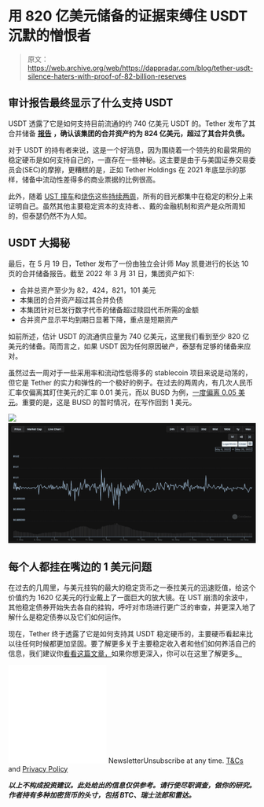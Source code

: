 # 用 820 亿美元储备的证据束缚住 USDT 沉默的憎恨者

> 原文：<https://web.archive.org/web/https://dappradar.com/blog/tether-usdt-silence-haters-with-proof-of-82-billion-reserves>

## 审计报告最终显示了什么支持 USDT

USDT 透露了它是如何支持目前流通的约 740 亿美元 USDT 的。Tether 发布了其合并储备 [**报告**](https://web.archive.org/web/20220904152902/https://assets.ctfassets.net/vyse88cgwfbl/1np5dpcwuHrWJ4AgUgI3Vn/07fcaeb1cd7ce6df71ce8f5abb09ddb7/Tether_Assurance_Consolidated_Reserves_Report_2022-03-31__1_.pdf) **，确认该集团的合并资产约为 824 亿美元，超过了其合并负债。**

对于 USDT 的持有者来说，这是一个好消息，因为围绕着一个领先的和最常用的稳定硬币是如何支持自己的，一直存在一些神秘。这主要是由于与美国证券交易委员会(SEC)的摩擦，更糟糕的是，正如 Tether Holdings 在 2021 年底显示的那样，储备中流动性差得多的商业票据的比例很高。

此外，随着 [UST 撞车](/web/20220904152902/https://dappradar.com/blog/terra-usd-loses-its-dollar-peg-as-whale-dumps-285-million/)和[烧伤](/web/20220904152902/https://dappradar.com/blog/terra-ust-stablecoin-hits-0-67-low-as-dollar-peg-slips-further/)这些[持续两周](/web/20220904152902/https://dappradar.com/blog/terra-validators-pause-network-as-luna-drops-to-zero/)，所有的目光都集中在稳定的积分上来证明自己。虽然其他主要稳定资本的支持者、、戴的金融机制和资产是众所周知的，但泰瑟仍然不为人知。

## USDT 大揭秘

最后，在 5 月 19 日，Tether 发布了一份由独立会计师 May 凯曼进行的长达 10 页的合并储备报告。截至 2022 年 3 月 31 日，集团资产如下:

*   合并总资产至少为 82，424，821，101 美元
*   本集团的合并资产超过其合并负债
*   本集团针对已发行数字代币的储备超过赎回代币所需的金额
*   合并资产显示平均到期日显著下降，重点是短期资产

如前所述，估计 USDT 的流通供应量为 740 亿美元，这里我们看到至少 820 亿美元的储备。简而言之，如果 USDT 因为任何原因破产，泰瑟有足够的储备来应对。

虽然过去一周对于一些采用率和流动性低得多的 stablecoin 项目来说是动荡的，但它是 Tether 的实力和弹性的一个极好的例子。在过去的两周内，有几次人民币汇率仅偏离其盯住美元的汇率 0.01 美元，而以 BUSD 为例，[一度偏离 0.05 美元](/web/20220904152902/https://dappradar.com/blog/these-are-the-best-stablecoins-you-can-trust/)。重要的是，这是 BUSD 的暂时情况，在写作回到 1 美元。

![](img/78e8b258c227abd9a3a24e338772800a.png)![Tether USDT](img/cc369f7305e388157b5ca43ddff64787.png)

## 每个人都挂在嘴边的 1 美元问题

在过去的几周里，与美元挂钩的最大的稳定货币之一泰拉美元的迅速贬值，给这个价值约为 1620 亿美元的行业戴上了一面巨大的放大镜。在 UST 崩溃的余波中，其他稳定债券开始失去各自的挂钩，呼吁对市场进行更广泛的审查，并更深入地了解什么是稳定债券以及它们如何运作。

现在，Tether 终于透露了它是如何支持其 USDT 稳定硬币的，主要硬币看起来比以往任何时候都更加坚固。要了解更多关于主要稳定收入者和他们如何养活自己的信息，我们建议你[看看这篇文章，](https://web.archive.org/web/20220904152902/https://dappradar.com/blog/these-are-the-best-stablecoins-you-can-trust)如果你想更深入，你可以在这里了解更多[。](https://web.archive.org/web/20220904152902/https://dappradar.com/blog/search/?q=stablecoin)

![](img/6d5a4a2d609c56e1a5771717e54ba759.png) NewsletterUnsubscribe at any time. [T&Cs](https://web.archive.org/web/20220904152902/https://dappradar.com/terms) and [Privacy Policy](https://web.archive.org/web/20220904152902/https://dappradar.com/privacy-policy)

***以上不构成投资建议。此处给出的信息仅供参考。请行使尽职调查，做你的研究。作者持有多种加密货币的头寸，包括 BTC、瑞士法郎和雷达。***